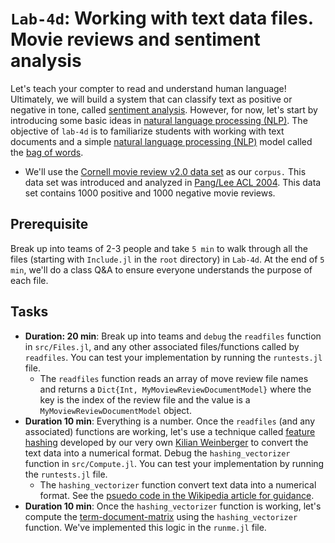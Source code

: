 # `Lab-4d`: Working with text data files. Movie reviews and sentiment analysis
Let's teach your compter to read and understand human language!
Ultimately, we will build a system that can classify text as positive or negative in tone, called [sentiment analysis](https://en.wikipedia.org/wiki/Sentiment_analysis). However, for now, let's start by introducing some basic ideas in [natural language processing (NLP)](https://en.wikipedia.org/wiki/Natural_language_processing). The objective of `lab-4d` is to familiarize students with working with text documents and a simple [natural language processing (NLP)](https://en.wikipedia.org/wiki/Natural_language_processing) model called the [bag of words](https://en.wikipedia.org/wiki/Bag-of-words_model).

* We'll use the [Cornell movie review v2.0 data set](http://www.cs.cornell.edu/people/pabo/movie-review-data) as our `corpus.` This data set was introduced and analyzed in [Pang/Lee ACL 2004](https://aclanthology.org/P04-1035/). This data set contains 1000 positive and 1000 negative movie reviews.

## Prerequisite 
Break up into teams of 2-3 people and take `5 min` to walk through all the files (starting with `Include.jl` in the `root` directory) in `Lab-4d`. At the end of `5 min`, we'll do a class Q&A to ensure everyone understands the purpose of each file.

## Tasks
* __Duration: 20 min__: Break up into teams and `debug` the `readfiles` function in `src/Files.jl`, and any other associated files/functions called by `readfiles`. You can test your implementation by running the `runtests.jl` file.
    * The `readfiles` function reads an array of move review file names and returns a `Dict{Int, MyMoviewReviewDocumentModel}` where the key is the index of the review file and the value is a `MyMoviewReviewDocumentModel` object.
* __Duration 10 min__: Everything is a number. Once the `readfiles` (and any associated) functions are working, let's use a technique called [feature hashing](https://en.wikipedia.org/wiki/Feature_hashing) developed by our very own [Kilian Weinberger](https://www.cs.cornell.edu/~kilian/) to convert the text data into a numerical format. Debug the `hashing_vectorizer` function in `src/Compute.jl`. You can test your implementation by running the `runtests.jl` file.
    * The `hashing_vectorizer` function convert text data into a numerical format. See the [psuedo code in the Wikipedia article for guidance](https://en.wikipedia.org/wiki/Feature_hashing#Pseudocode_implementation).
* __Duration 10 min__: Once the `hashing_vectorizer` function is working, let's compute the [term-document-matrix](https://en.wikipedia.org/wiki/Document-term_matrix) using the `hashing_vectorizer` function. We've implemented this logic in the `runme.jl` file. 